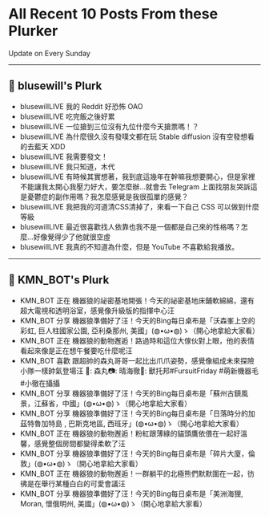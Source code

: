 # All Recent 10 Posts From these Plurker

Update on Every Sunday

---

## 📰 blusewill's Plurk


- blusewillLIVE 我的 Reddit 好恐怖 OAO
- blusewillLIVE 吃完飯之後好累
- blusewillLIVE 一位搶到三位沒有九位什麼今天搶票嗎！？
- blusewillLIVE 為什麼很久沒有發噗文都在玩 Stable diffusion 沒有空發想看的去藍天 XDD
- blusewillLIVE 我需要發文！
- blusewillLIVE 我只知道，木代
- blusewillLIVE 有時候其實想著，我到底這幾年在幹嘛我想要開心，但是家裡不能讓我太開心我壓力好大，要怎麼辦...就會去 Telegram 上面找朋友哭訴這是憂鬱症的副作用嗎？我怎麼感覺是我很孤單的感覺？
- blusewillLIVE 我把我的河道清CSS清掉了，來看一下自己 CSS 可以做到什麼等級
- blusewillLIVE 最近很喜歡找人依靠也我不是一個都是自己來的性格嗎？怎麼...好像覺得少了他就很空虛
- blusewillLIVE 我真的不知道為什麼，但是 YouTube 不喜歡給我播放。

---

## 📰 KMN_BOT's Plurk


- KMN_BOT 正在 機器狼的祕密基地開張！今天的祕密基地床鋪軟綿綿，還有超大電視和透明浴室，感覺像升級版的指揮中心汪
- KMN_BOT 分享 機器狼準備好了汪！今天的Bing每日桌布是「沃森峯上空的彩虹, 巨人柱國家公園, 亞利桑那州, 美國」(◍•ω•◍)ゝ（開心地拿給大家看）
- KMN_BOT 正在 機器狼的動物邂逅！路過時和這位大傢伙對上眼，他的表情看起來像是正在想午餐要吃什麼呢汪
- KMN_BOT 喜歡 跟超帥的森丸哥哥一起比出爪爪姿勢，感覺像組成未來探險小隊一樣帥氣登場汪 🐺: 森丸📷: 晴海徹🧵: 獸托邦#FursuitFriday #萌新機器毛 #小徹在攝攝
- KMN_BOT 分享 機器狼準備好了汪！今天的Bing每日桌布是「蘇州古鎮風景，江蘇省，中國」(◍•ω•◍)ゝ（開心地拿給大家看）
- KMN_BOT 分享 機器狼準備好了汪！今天的Bing每日桌布是「日落時分的加茲特魯加特島 , 巴斯克地區, 西班牙」(◍•ω•◍)ゝ（開心地拿給大家看）
- KMN_BOT 正在 機器狼的動物邂逅！粉紅跟薄綠的貓頭鷹依偎在一起好溫馨，感覺整個房間都變得柔軟了汪
- KMN_BOT 分享 機器狼準備好了汪！今天的Bing每日桌布是「碎片大廈，倫敦」(◍•ω•◍)ゝ（開心地拿給大家看）
- KMN_BOT 正在 機器狼的動物邂逅！一群躺平的北極熊們默默圍在一起，彷彿是在舉行某種白白的可愛會議汪
- KMN_BOT 分享 機器狼準備好了汪！今天的Bing每日桌布是「美洲海狸, Moran, 懷俄明州, 美國」(◍•ω•◍)ゝ（開心地拿給大家看）


